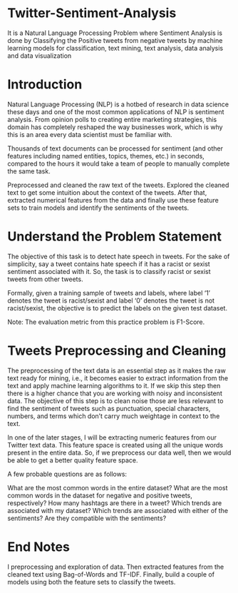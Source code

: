 # Twitter-Sentiment-Analysis
It is a Natural Language Processing Problem where Sentiment Analysis is done by Classifying the Positive tweets from negative tweets by machine learning models for classification, text mining, text analysis, data analysis and data visualization

# Introduction
Natural Language Processing (NLP) is a hotbed of research in data science these days and one of the most common applications of NLP is sentiment analysis. From opinion polls to creating entire marketing strategies, this domain has completely reshaped the way businesses work, which is why this is an area every data scientist must be familiar with.

Thousands of text documents can be processed for sentiment (and other features including named entities, topics, themes, etc.) in seconds, compared to the hours it would take a team of people to manually complete the same task.

Preprocessed and cleaned the raw text of the tweets. Explored the cleaned text to get some intuition about the context of the tweets. After that, extracted numerical features from the data and finally use these feature sets to train models and identify the sentiments of the tweets.

# Understand the Problem Statement
The objective of this task is to detect hate speech in tweets. For the sake of simplicity, say a tweet contains hate speech if it has a racist or sexist sentiment associated with it. So, the task is to classify racist or sexist tweets from other tweets.

Formally, given a training sample of tweets and labels, where label ‘1’ denotes the tweet is racist/sexist and label ‘0’ denotes the tweet is not racist/sexist, the objective is to predict the labels on the given test dataset.

Note: The evaluation metric from this practice problem is F1-Score.

# Tweets Preprocessing and Cleaning
The preprocessing of the text data is an essential step as it makes the raw text ready for mining, i.e., it becomes easier to extract information from the text and apply machine learning algorithms to it. If we skip this step then there is a higher chance that you are working with noisy and inconsistent data. The objective of this step is to clean noise those are less relevant to find the sentiment of tweets such as punctuation, special characters, numbers, and terms which don’t carry much weightage in context to the text.

In one of the later stages, I will be extracting numeric features from our Twitter text data. This feature space is created using all the unique words present in the entire data. So, if we preprocess our data well, then we would be able to get a better quality feature space.

A few probable questions are as follows:

What are the most common words in the entire dataset? What are the most common words in the dataset for negative and positive tweets, respectively? How many hashtags are there in a tweet? Which trends are associated with my dataset? Which trends are associated with either of the sentiments? Are they compatible with the sentiments?

# End Notes
I preprocessing and exploration of data. Then extracted features from the cleaned text using Bag-of-Words and TF-IDF. Finally, build a couple of models using both the feature sets to classify the tweets.
